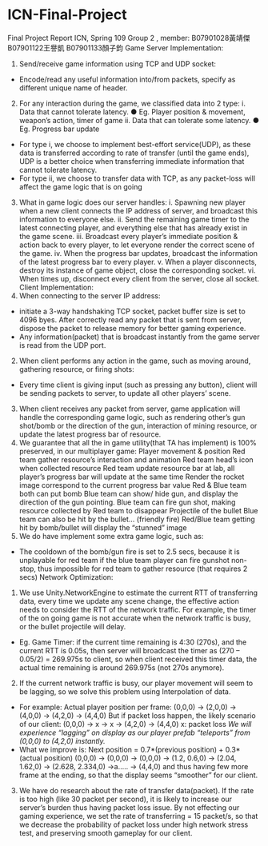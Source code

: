 # ICN-Final-Project
Final Project Report ICN, Spring 109
Group 2 , member: B07901028黃靖傑
B07901122王譽凱
B07901133顏子鈞
Game Server Implementation:
1. Send/receive game information using TCP and UDP socket:
- Encode/read any useful information into/from packets, specify as different
unique name of header.
2. For any interaction during the game, we classified data into 2 type:
i. Data that cannot tolerate latency.
● Eg. Player position & movement, weapon’s action, timer of game
ii. Data that can tolerate some latency.
● Eg. Progress bar update
- For type i, we choose to implement best-effort service(UDP), as these data is
transferred according to rate of transfer (until the game ends), UDP is a better
choice when transferring immediate information that cannot tolerate latency.
- For type ii, we choose to transfer data with TCP, as any packet-loss will affect
the game logic that is on going
3. What in game logic does our server handles:
i. Spawning new player when a new client connects the IP address of server,
and broadcast this information to everyone else.
ii. Send the remaining game timer to the latest connecting player, and
everything else that has already exist in the game scene.
iii. Broadcast every player’s immediate position & action back to every
player, to let everyone render the correct scene of the game.
iv. When the progress bar updates, broadcast the information of the latest
progress bar to every player.
v. When a player disconnects, destroy its instance of game object, close the
corresponding socket.
vi. When times up, disconnect every client from the server, close all socket.
Client Implementation:
1. When connecting to the server IP address:
- initiate a 3-way handshaking TCP socket, packet buffer size is set to 4096
byes. After correctly read any packet that is sent from server, dispose the
packet to release memory for better gaming experience.
- Any information(packet) that is broadcast instantly from the game server is
read from the UDP port.
2. When client performs any action in the game, such as moving around, gathering
resource, or firing shots:
- Every time client is giving input (such as pressing any button), client will be
sending packets to server, to update all other players’ scene.
3. When client receives any packet from server, game application will handle the
corresponding game logic, such as rendering other’s gun shot/bomb or the
direction of the gun, interaction of mining resource, or update the latest progress
bar of resource.
4. We guarantee that all the in game utility(that TA has implement) is 100%
preserved, in our multiplayer game:
Player movement & position
Red team gather resource’s interaction and animation
Red team head’s icon when collected resource
Red team update resource bar at lab, all player’s progress bar will update at
the same time
Render the rocket image correspond to the current progress bar value
Red & Blue team both can put bomb
Blue team can show/ hide gun, and display the direction of the gun pointing.
Blue team can fire gun shot, making resource collected by Red team to
disappear
Projectile of the bullet
Blue team can also be hit by the bullet… (friendly fire)
Red/Blue team getting hit by bomb/bullet will display the “stunned” image
5. We do have implement some extra game logic, such as:
- The cooldown of the bomb/gun fire is set to 2.5 secs, because it is unplayable
for red team if the blue team player can fire gunshot non-stop, thus
impossible for red team to gather resource (that requires 2 secs)
Network Optimization:
1. We use Unity.NetworkEngine to estimate the current RTT of transferring data,
every time we update any scene change, the effective action needs to consider
the RTT of the network traffic. For example, the timer of the on going game is not
accurate when the network traffic is busy, or the bullet projectile will delay.
- Eg. Game Timer: if the current time remaining is 4:30 (270s), and the current
RTT is 0.05s, then server will broadcast the timer as (270 – 0.05/2) = 269.975s
to client, so when client received this timer data, the actual time remaining is
around 269.975s (not 270s anymore).
2. If the current network traffic is busy, our player movement will seem to be
lagging, so we solve this problem using Interpolation of data.
- For example:
Actual player position per frame:
(0,0,0) -> (2,0,0) -> (4,0,0) -> (4,2,0) -> (4,4,0)
But if packet loss happen, the likely scenario of our client:
(0,0,0) -> x -> x -> (4,2,0) -> (4,4,0) x: packet loss
*We will experience “lagging” on display as our player prefab “teleports”
from (0,0,0) to (4,2,0) instantly.*
- What we improve is:
Next position = 0.7*(previous position) + 0.3*(actual position)
(0,0,0) -> (0,0,0) -> (0,0,0) -> (1.2, 0.6,0) -> (2.04, 1.62,0) -> (2.628, 2.334,0)
->a….. -> (4,4,0)
and thus having few more frame at the ending, so that the display seems
“smoother” for our client.
3. We have do research about the rate of transfer data(packet). If the rate is too
high (like 30 packet per second), it is likely to increase our server’s burden thus
having packet loss issue. By not effecting our gaming experience, we set the rate
of transferring = 15 packet/s, so that we decrease the probability of packet loss
under high network stress test, and preserving smooth gameplay for our client.